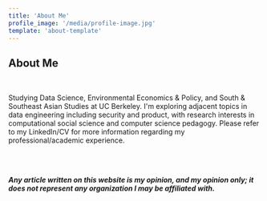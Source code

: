 ```yaml
---
title: 'About Me'
profile_image: '/media/profile-image.jpg'
template: 'about-template'
---
```


<div class = "heading"> <h2>About Me</h2>

<br>

Studying Data Science, Environmental Economics & Policy, and South & Southeast Asian Studies at UC Berkeley. I'm exploring adjacent topics in data engineering including security and product, with research interests in computational social science and computer science pedagogy. Please refer to my LinkedIn/CV for more information regarding my professional/academic experience.

<br><br>

***Any article written on this website is my opinion, and my opinion only; it does not represent any organization I may be affiliated with.***
